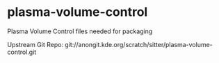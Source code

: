 # plasma-volume-control
Plasma Volume Control files needed for packaging

Upstream Git Repo:
git://anongit.kde.org/scratch/sitter/plasma-volume-control.git